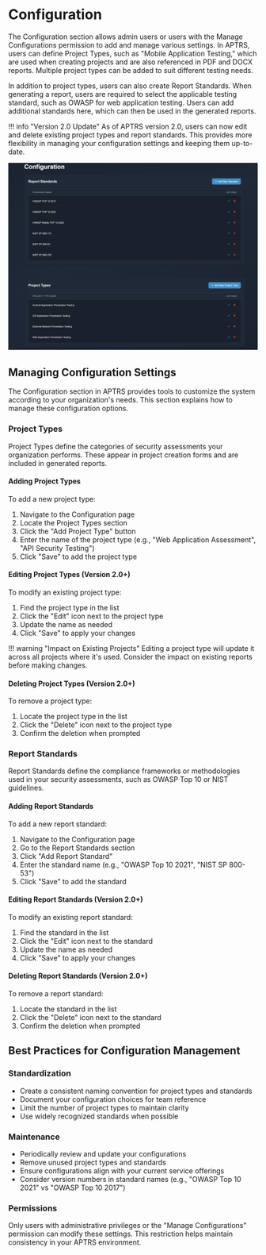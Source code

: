 # Configuration

The Configuration section allows admin users or users with the Manage Configurations permission to add and manage various settings. In APTRS, users can define Project Types, such as "Mobile Application Testing," which are used when creating projects and are also referenced in PDF and DOCX reports. Multiple project types can be added to suit different testing needs.

In addition to project types, users can also create Report Standards. When generating a report, users are required to select the applicable testing standard, such as OWASP for web application testing. Users can add additional standards here, which can then be used in the generated reports.

!!! info "Version 2.0 Update"
    As of APTRS version 2.0, users can now edit and delete existing project types and report standards. This provides more flexibility in managing your configuration settings and keeping them up-to-date.

![Configuration Page](https://raw.githubusercontent.com/APTRS/APTRS-Changelog/refs/heads/main/images/config.png)

## Managing Configuration Settings

The Configuration section in APTRS provides tools to customize the system according to your organization's needs. This section explains how to manage these configuration options.

### Project Types

Project Types define the categories of security assessments your organization performs. These appear in project creation forms and are included in generated reports.

#### Adding Project Types

To add a new project type:

1. Navigate to the Configuration page
2. Locate the Project Types section
3. Click the "Add Project Type" button
4. Enter the name of the project type (e.g., "Web Application Assessment", "API Security Testing")
5. Click "Save" to add the project type

#### Editing Project Types (Version 2.0+)

To modify an existing project type:

1. Find the project type in the list
2. Click the "Edit" icon next to the project type
3. Update the name as needed
4. Click "Save" to apply your changes

!!! warning "Impact on Existing Projects"
    Editing a project type will update it across all projects where it's used. Consider the impact on existing reports before making changes.

#### Deleting Project Types (Version 2.0+)

To remove a project type:

1. Locate the project type in the list
2. Click the "Delete" icon next to the project type
3. Confirm the deletion when prompted


### Report Standards

Report Standards define the compliance frameworks or methodologies used in your security assessments, such as OWASP Top 10 or NIST guidelines.

#### Adding Report Standards

To add a new report standard:

1. Navigate to the Configuration page
2. Go to the Report Standards section
3. Click "Add Report Standard"
4. Enter the standard name (e.g., "OWASP Top 10 2021", "NIST SP 800-53")
5. Click "Save" to add the standard

#### Editing Report Standards (Version 2.0+)

To modify an existing report standard:

1. Find the standard in the list
2. Click the "Edit" icon next to the standard
3. Update the name as needed
4. Click "Save" to apply your changes

#### Deleting Report Standards (Version 2.0+)

To remove a report standard:

1. Locate the standard in the list
2. Click the "Delete" icon next to the standard
3. Confirm the deletion when prompted

## Best Practices for Configuration Management

### Standardization

- Create a consistent naming convention for project types and standards
- Document your configuration choices for team reference
- Limit the number of project types to maintain clarity
- Use widely recognized standards when possible

### Maintenance

- Periodically review and update your configurations
- Remove unused project types and standards
- Ensure configurations align with your current service offerings
- Consider version numbers in standard names (e.g., "OWASP Top 10 2021" vs "OWASP Top 10 2017")

### Permissions

Only users with administrative privileges or the "Manage Configurations" permission can modify these settings. This restriction helps maintain consistency in your APTRS environment.